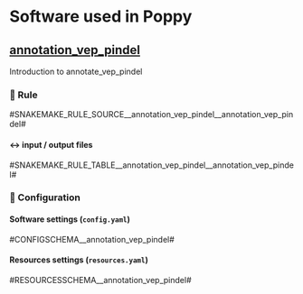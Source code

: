 
# Software used in Poppy

## [annotation_vep_pindel](url_to_tool)
Introduction to annotate_vep_pindel

### :snake: Rule

#SNAKEMAKE_RULE_SOURCE__annotation_vep_pindel__annotation_vep_pindel#

#### :left_right_arrow: input / output files

#SNAKEMAKE_RULE_TABLE__annotation_vep_pindel__annotation_vep_pindel#

### :wrench: Configuration

#### Software settings (`config.yaml`)

#CONFIGSCHEMA__annotation_vep_pindel#

#### Resources settings (`resources.yaml`)

#RESOURCESSCHEMA__annotation_vep_pindel#
